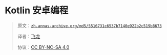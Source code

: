 # Kotlin 安卓编程

> 原文：[`zh.annas-archive.org/md5/5516731c6537b7140e922b2c519b8673`](https://zh.annas-archive.org/md5/5516731c6537b7140e922b2c519b8673)
> 
> 译者：[飞龙](https://github.com/wizardforcel)
> 
> 协议：[CC BY-NC-SA 4.0](http://creativecommons.org/licenses/by-nc-sa/4.0/)
